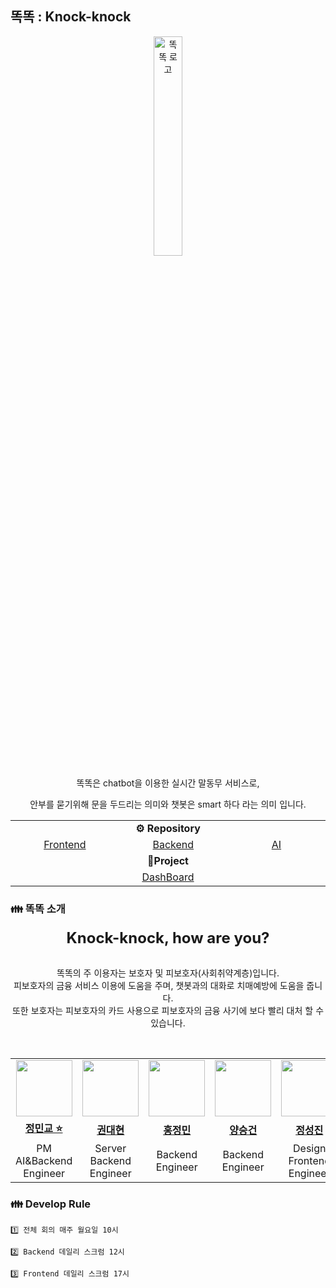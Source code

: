 ## 똑똑 : Knock-knock

<div align="center">

<img alt="똑똑 로고" src="https://github.com/user-attachments/assets/045d2ef6-b856-4782-b8f9-8297549839bc" width="30%">
<br>

똑똑은 chatbot을 이용한 실시간 말동무 서비스로, 

안부를 묻기위해 문을 두드리는 의미와 챗봇은 smart 하다 라는 의미 입니다.
</div>

<div align="center">
<table>
    <tr align="center">
        <td colspan="3" style="font-weight:bold">⚙️ Repository</td>
    </tr>
    <tr>
        <td align="center" width="200px;">
            <a href="https://github.com/Knock-and-knock/frontend">Frontend</a>
        </td>
        <td align="center" width="200px;">
            <a href="https://github.com/Knock-and-knock/backend">Backend</a>
        </td>
        <td align="center" width="200px;">
            <a href="https://github.com/Knock-and-knock/AI">AI</a>
        </td>
    </tr>
    <tr align="center">
        <td colspan="3" style="font-weight:bold">📑Project</td>
    </tr>
    <tr align="center">
        <td colspan="3">
            <a href="https://github.com/orgs/Knock-and-knock/projects/1"> DashBoard</a>
        </td>
    </tr>
</table>
</div>


### 👪 똑똑 소개

<div align="center">

<div style="font-size:1.5rem; font-weight:bold">
    Knock-knock, how are you?
</div>

<br>

똑똑의 주 이용자는 보호자 및 피보호자(사회취약계층)입니다.<br>
피보호자의 금융 서비스 이용에 도움을 주며, 챗봇과의 대화로 치매예방에 도움을 줍니다.<br>
또한 보호자는 피보호자의 카드 사용으로 피보호자의 금융 사기에 보다 빨리 대처 할 수 있습니다.
</div>

<br>

<div align="center">
<table>
    <tr>
        <td align="center" width="100px;">
            <a href="https://github.com/MinkyoDev"><img src="https://avatars.githubusercontent.com/MinkyoDev" width="90px"></a>
        </td>
        <td align="center" width="100px;">
            <a href="https://github.com/DevHyun2"><img src="https://avatars.githubusercontent.com/DevHyun2" width="90px"></a>
        <td align="center" width="100px;">
            <a href="https://github.com/wjdals898"><img src="https://avatars.githubusercontent.com/wjdals898" width="90px"></a>
        </td>
        </td>
        <td align="center" width="100px;">
            <a href="https://github.com/YangxGeon"><img src="https://avatars.githubusercontent.com/YangxGeon" width="90px"></a>
        </td>
        <td align="center" width="100px;">
            <a href="https://github.com/cocopg"><img src="https://avatars.githubusercontent.com/cocopg" width="90px"></a>
        </td>
        <td align="center" width="100px;">
            <a href="https://github.com/lee21330"><img src="https://avatars.githubusercontent.com/lee21330" width="90px"></a>
        </td>
        <td align="center" width="100px;">
            <a href="https://github.com/SonDongHee123"><img src="https://avatars.githubusercontent.com/SonDongHee123" width="90px"></a>
        </td>
    </tr>
    <tr>
        <td align="center"><a href="https://github.com/MinkyoDev"><b>정민교 ⭐️</b></a> </td>
        <td align="center"><a href="https://github.com/DevHyun2"><b>권대현</b></a> </td>
        <td align="center"><a href="https://github.com/wjdals898"><b>홍정민</b></a> </td>
        <td align="center"><a href="https://github.com/YangxGeon"><b>양승건</b></a> </td>
        <td align="center"><a href="https://github.com/cocopg"><b>정성진</b></a> </td>
        <td align="center"><a href="https://github.com/lee21330"><b>이두리</b></a> </td>
        <td align="center"><a href="https://github.com/SonDongHee123"><b>손동희</b></a> </td>
    </tr>
    <tr>
        <td align="center">PM<br>AI&Backend Engineer</td>
        <td align="center">Server<br>Backend Engineer</td>
        <td align="center">Backend Engineer</td>
        <td align="center">Backend Engineer</td>
        <td align="center">Design<br>Frontend Engineer</td>
        <td align="center">Design<br>Frontend Engineer</td>
        <td align="center">Design<br>Frontend Engineer</td>
    </tr>
</table>
</div>

### 👪 Develop Rule

```
1️⃣ 전체 회의 매주 월요일 10시

2️⃣ Backend 데일리 스크럼 12시

3️⃣ Frontend 데일리 스크럼 17시
```
